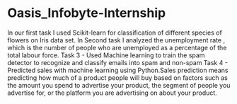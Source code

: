 # Oasis_Infobyte-Internship
In our first task I used Scikit-learn for classification of different species of flowers on Iris data set.
In Second task I analyzed the unemployment rate , which is the number of people
who are unemployed as a percentage of the total labour force.
Task 3 - Used Machine learning to train the spam detector to recognize and classify emails into spam and non-spam
Task 4 - Predicted sales with machine learning using Python.Sales prediction means predicting how much of a product people will buy based on factors
such as the amount you spend to advertise your product, the segment of people you
advertise for, or the platform you are advertising on about your product.
